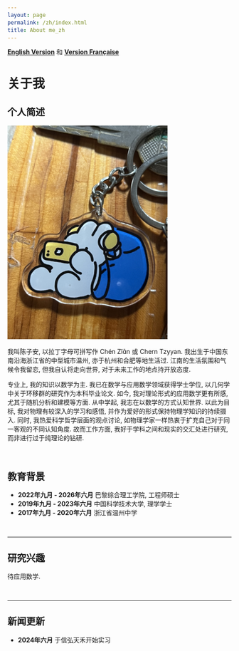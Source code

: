 ```yaml
---
layout: page
permalink: /zh/index.html
title: About me_zh
---
```


**[English Version](https://zian-chen.github.io)** 和 **[Version Française](https://zian-chen.github.io/fr/)**

# 关于我

## 个人简述

<img src="/images/again.JPG" class="floatpic" width="360" height="480">

我叫陈子安, 以拉丁字母可拼写作 Chén Zǐɑ̄n 或 Chern Tzyyan. 我出生于中国东南沿海浙江省的中型城市温州, 亦于杭州和合肥等地生活过. 江南的生活氛围和气候令我留恋, 但我自认将走向世界, 对于未来工作的地点持开放态度.

专业上, 我的知识以数学为主. 我已在数学与应用数学领域获得学士学位, 以几何学中关于环移群的研究作为本科毕业论文. 如今, 我对理论形式的应用数学更有所感, 尤其于随机分析和建模等方面. 从中学起, 我志在以数学的方式认知世界. 以此为目标, 我对物理有较深入的学习和感悟, 并作为爱好的形式保持物理学知识的持续摄入. 同时, 我热爱科学哲学层面的观点讨论, 如物理学家一样热衷于扩充自己对于同一客观的不同认知角度. 故而工作方面, 我好于学科之间和现实的交汇处进行研究, 而非进行过于纯理论的钻研.

<br>

## 教育背景

- **2022年九月 - 2026年六月** 巴黎综合理工学院, 工程师硕士
- **2019年九月 - 2023年六月** 中国科学技术大学, 理学学士
- **2017年九月 - 2020年六月** 浙江省温州中学

<br>

---

## 研究兴趣

待应用数学.

<br> 

---

## 新闻更新

- **2024年六月** 于信弘天禾开始实习

<br>

